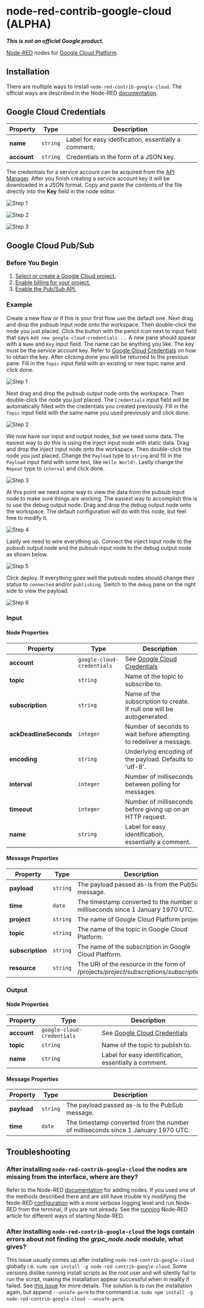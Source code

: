 node-red-contrib-google-cloud **(ALPHA)**
=====================================

**_This is not an official Google product._**

[Node-RED](http://nodered.org) nodes for [Google Cloud Platform](https://cloud.google.com/).

## Installation

There are multiple ways to install `node-red-contrib-google-cloud`. The official ways are described in the Node-RED [documentation](https://nodered.org/docs/getting-started/adding-nodes).

## Google Cloud Credentials

| Property    | Type     | Description                                          |
| ----------- | -------- | ---------------------------------------------------- |
| **name**    | `string` | Label for easy idetification, essentially a comment. |
| **account** | `string` | Credentials in the form of a JSON key.               |

The credentials for a service account can be acquired from the [API Manager](https://console.cloud.google.com/apis/credentials). After you finish creating a service account key it will be downloaded in a JSON format.
Copy and paste the contents of the file directly into the **Key** field in the node editor.

![Step 1](docs/credentials/1.png)

![Step 2](docs/credentials/2.png)

![Step 3](docs/credentials/3.png)

## Google Cloud Pub/Sub

### Before You Begin

1. [Select or create a Google Cloud project.](https://console.cloud.google.com/project)
2. [Enable billing for your project.](https://support.google.com/cloud/answer/6293499#enable-billing)
3. [Enable the Pub/Sub API.](https://console.cloud.google.com/flows/enableapi?apiid=pubsub)


### Example

Create a new flow or if this is your first flow use the default one. Next drag and drop the pubsub input node onto the workspace. Then double-click the node you just placed.
Click the button with the pencil icon next to input field that says `Add new google-cloud-credentials...`. A new pane should appear with a `Name` and `Key` input field. The name can
be anything you like. The key must be the service account key. Refer to [Google Cloud Credentials](#google-cloud-credentials) on how to obtain the key. After clicking done you will
be returned to the previous pane. Fill in the `Topic` input field with an existing or new topic name and click done.

![Step 1](docs/pubsub/1.png)

Next drag and drop the pubsub output node onto the workspace. Then double-click the node you just placed. The `Credentials` input field will be automatically filled with the credentials
you created previously. Fill in the `Topic` input field with the same name you used previously and click done.

![Step 2](docs/pubsub/2.png)

We now have our input and output nodes, but we need some data. The easiest way to do this is using the inject input node with static data. Drag and drop the inject input node onto the workspace.
Then double-click the node you just placed. Change the `Payload` type to `string` and fill in the `Payload` input field with some text, like `Hello World!`. Lastly change the `Repeat` type to `interval`
and click done.

![Step 3](docs/pubsub/3.png)

At this point we need some way to view the data from the pubsub input node to make sure things are working. The easiest way to accomplish this is to use the debug output node. Drag and drop the
debug output node onto the workspace. The default configuration will do with this node, but feel free to modify it.

![Step 4](docs/pubsub/4.png)

Lastly we need to wire everything up. Connect the inject input node to the pubsub output node and the pubsub input node to the debug output node as shown below.

![Step 5](docs/pubsub/5.png)

Click deploy. If everything goes well the pubsub nodes should change their status to `connected` and/or `publishing`. Switch to the `debug` pane on the right side to view the payload.

![Step 6](docs/pubsub/6.png)

### Input

#### Node Properties

| Property                   | Type                       | Description                                                            |
| -------------------------- | -------------------------- | ---------------------------------------------------------------------- |
| **account**                | `google-cloud-credentials` | See [Google Cloud Credentials](#google-cloud-credentials)              |
| **topic**                  | `string`                   | Name of the topic to subscribe to.                                     |
| **subscription**           | `string`                   | Name of the subscription to create. If null one will be autogenerated. |
| **ackDeadlineSeconds**     | `integer`                  | Number of seconds to wait before attempting to redeliver a message.    |
| **encoding**               | `string`                   | Underlying encoding of the payload. Defaults to 'utf-8'.               |
| **interval**               | `integer`                  | Number of milliseconds between polling for messages.                   |
| **timeout**                | `integer`                  | Number of milliseconds before giving up on an HTTP request.            |
| **name**                   | `string`                   | Label for easy identification, essentially a comment.                  |

#### Message Properties

| Property                    | Type          | Description                                                                              |
| --------------------------- | ------------- | ---------------------------------------------------------------------------------------- |
| **payload**                 | `string`      | The payload passed as-is from the PubSub message.                                        |
| **time**                    | `date`        | The timestamp converted to the number of milliseconds since 1 January 1970 UTC.          |
| **project**                 | `string`      | The name of Google Cloud Platform project.                                               |
| **topic**                   | `string`      | The name of the topic in Google Cloud Platform.                                          |
| **subscription**            | `string`      | The name of the subscription in Google Cloud Platform.                                   |
| **resource**                | `string`      | The URI of the resource in the form of /projects/*project*/subscriptions/*subscription*. |

### Output

#### Node Properties

| Property    | Type                       | Description                                               |
| ------------| -------------------------- | --------------------------------------------------------- |
| **account** | `google-cloud-credentials` | See [Google Cloud Credentials](#google-cloud-credentials) |
| **topic**   | `string`                   | Name of the topic to publish to.                          |
| **name**    | `string`                   | Label for easy identification, essentially a comment.     |

#### Message Properties

| Property    | Type          | Description                                                                       |
| ----------- | ------------- | --------------------------------------------------------------------------------- |
| **payload** | `string`      | The payload passed as-is to the PubSub message.                                   |
| **time**    | `date`        | The timestamp converted from the number of milliseconds since 1 January 1970 UTC. |

## Troubleshooting

### After installing `node-red-contrib-google-cloud` the nodes are missing from the interface, where are they?

Refer to the Node-RED [documentation](https://nodered.org/docs/getting-started/adding-nodes) for adding nodes. If you used one of the methods described there and are still have trouble try
modifying the Node-RED [configuration](https://nodered.org/docs/configuration) with a more verbose logging level and run Node-RED from the terminal, if you are not already.
See the [running](https://nodered.org/docs/getting-started/running) Node-RED article for different ways of starting Node-RED.

### After installing `node-red-contrib-google-cloud` the logs contain errors about not finding the *grpc_node.node* module, what gives?

This issue usually comes up after installing `node-red-contrib-google-cloud` globally i.e. `sudo npm install -g node-red-contrib-google-cloud`. Some versions dislike running install scripts
as the root user and will silently fail to run the script, making the installation appear successful when in reality it failed. See [this issue](https://github.com/grpc/grpc/issues/6435) for more details.
The solution is to run the installation again, but append `--unsafe-perm` to the command i.e. `sudo npm install -g node-red-contrib-google-cloud --unsafe-perm`.

